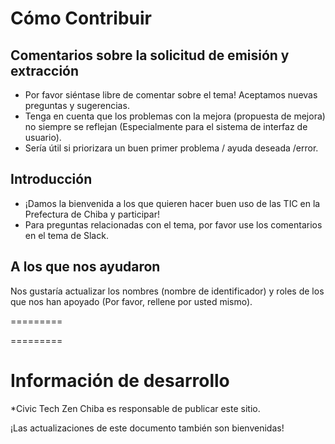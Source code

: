 # Cómo Contribuir

## Comentarios sobre la solicitud de emisión y extracción
* Por favor siéntase libre de comentar sobre el tema! Aceptamos nuevas preguntas y sugerencias.
* Tenga en cuenta que los problemas con la mejora (propuesta de mejora) no siempre se reflejan (Especialmente para el sistema de interfaz de usuario).
* Sería útil si priorizara un buen primer problema / ayuda deseada /error.

## Introducción
* ¡Damos la bienvenida a los que quieren hacer buen uso de las TIC en la Prefectura de Chiba y participar!
* Para preguntas relacionadas con el tema, por favor use los comentarios en el tema de Slack.

## A los que nos ayudaron
Nos gustaría actualizar los nombres (nombre de identificador) y roles de los que nos han apoyado (Por favor, rellene por usted mismo).

=========


=========

# Información de desarrollo
*Civic Tech Zen Chiba es responsable de publicar este sitio.

¡Las actualizaciones de este documento también son bienvenidas!
